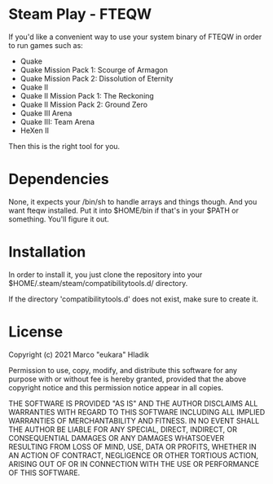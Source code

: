 # Steam Play - FTEQW

If you'd like a convenient way to use your system binary of FTEQW
in order to run games such as:

- Quake
- Quake Mission Pack 1: Scourge of Armagon
- Quake Mission Pack 2: Dissolution of Eternity
- Quake II
- Quake II Mission Pack 1: The Reckoning
- Quake II Mission Pack 2: Ground Zero
- Quake III Arena
- Quake III: Team Arena
- HeXen II

Then this is the right tool for you.

# Dependencies
None, it expects your /bin/sh to handle arrays and things though.
And you want fteqw installed. Put it into $HOME/bin if that's in your $PATH
or something. You'll figure it out.

# Installation
In order to install it, you just clone
the repository into your $HOME/.steam/steam/compatibilitytools.d/ directory.

If the directory 'compatibilitytools.d' does not exist, make sure to create it.

# License

Copyright (c) 2021 Marco "eukara" Hladik

Permission to use, copy, modify, and distribute this software for any
purpose with or without fee is hereby granted, provided that the above
copyright notice and this permission notice appear in all copies.

THE SOFTWARE IS PROVIDED "AS IS" AND THE AUTHOR DISCLAIMS ALL WARRANTIES
WITH REGARD TO THIS SOFTWARE INCLUDING ALL IMPLIED WARRANTIES OF
MERCHANTABILITY AND FITNESS. IN NO EVENT SHALL THE AUTHOR BE LIABLE FOR
ANY SPECIAL, DIRECT, INDIRECT, OR CONSEQUENTIAL DAMAGES OR ANY DAMAGES
WHATSOEVER RESULTING FROM LOSS OF MIND, USE, DATA OR PROFITS, WHETHER
IN AN ACTION OF CONTRACT, NEGLIGENCE OR OTHER TORTIOUS ACTION, ARISING
OUT OF OR IN CONNECTION WITH THE USE OR PERFORMANCE OF THIS SOFTWARE. 
